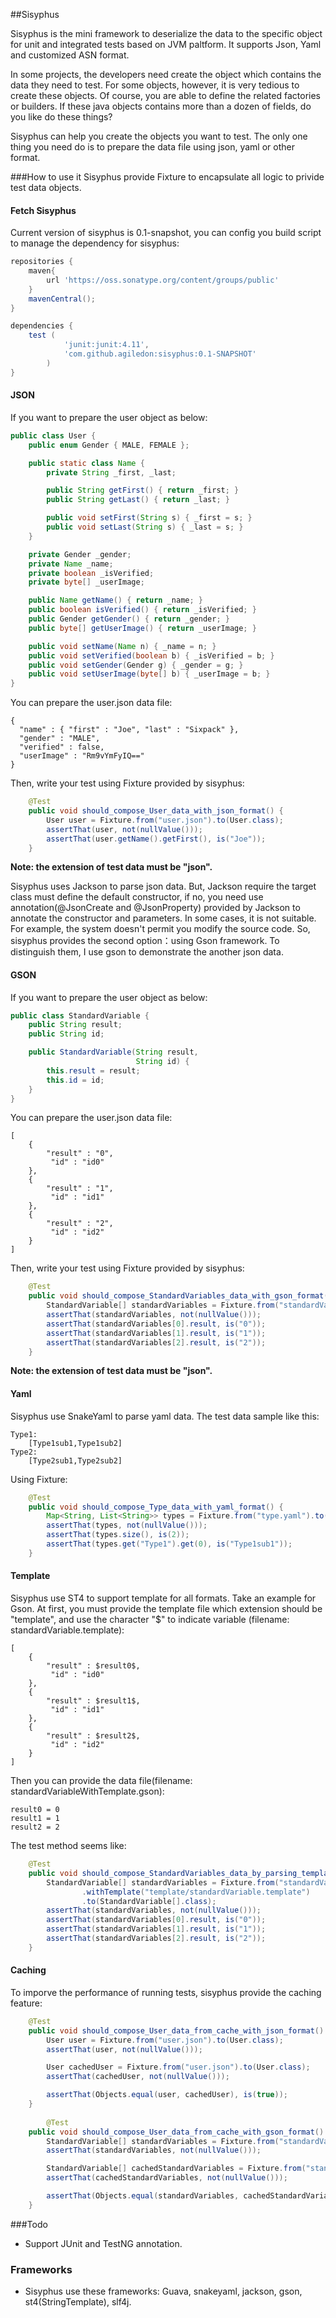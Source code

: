 ##Sisyphus

Sisyphus is the mini framework to deserialize the data to the specific object for unit and integrated tests based on JVM paltform. It supports Json, Yaml and customized ASN format. 

In some projects, the developers need create the object which contains the data they need to test. For some objects, however, it is very tedious to create these objects. Of course, you are able to define the related factories or builders. If these java objects contains more than a dozen of fields, do you like do these things?

Sisyphus can help you create the objects you want to test. The only one thing you need do is to prepare the data file using json, yaml or other format. 

###How to use it
Sisyphus provide Fixture to encapsulate all logic to privide test data objects. 

#### Fetch Sisyphus

Current version of sisyphus is 0.1-snapshot, you can config you build script to manage the dependency for sisyphus:

```groovy
repositories {
    maven{
        url 'https://oss.sonatype.org/content/groups/public'
    }
    mavenCentral();
}

dependencies {
    test (
            'junit:junit:4.11',
            'com.github.agiledon:sisyphus:0.1-SNAPSHOT'
        )
}
```

#### JSON
If you want to prepare the user object as below:
```java
public class User {
    public enum Gender { MALE, FEMALE };

    public static class Name {
        private String _first, _last;

        public String getFirst() { return _first; }
        public String getLast() { return _last; }

        public void setFirst(String s) { _first = s; }
        public void setLast(String s) { _last = s; }
    }

    private Gender _gender;
    private Name _name;
    private boolean _isVerified;
    private byte[] _userImage;

    public Name getName() { return _name; }
    public boolean isVerified() { return _isVerified; }
    public Gender getGender() { return _gender; }
    public byte[] getUserImage() { return _userImage; }

    public void setName(Name n) { _name = n; }
    public void setVerified(boolean b) { _isVerified = b; }
    public void setGender(Gender g) { _gender = g; }
    public void setUserImage(byte[] b) { _userImage = b; }
}
```

You can prepare the user.json data file:
```
{
  "name" : { "first" : "Joe", "last" : "Sixpack" },
  "gender" : "MALE",
  "verified" : false,
  "userImage" : "Rm9vYmFyIQ=="
}
```
Then, write your test using Fixture provided by sisyphus:
```java
    @Test
    public void should_compose_User_data_with_json_format() {
        User user = Fixture.from("user.json").to(User.class);
        assertThat(user, not(nullValue()));
        assertThat(user.getName().getFirst(), is("Joe"));
    }
```

**Note: the extension of test data must be "json".**

Sisyphus uses Jackson to parse json data. But, Jackson require the target class must define the default constructor, if no, you need use annotation(@JsonCreate and @JsonProperty) provided by Jackson to annotate the constructor and parameters. In some cases, it is not suitable. For example, the system doesn't permit you modify the source code. So, sisyphus provides the second option：using Gson framework. To distinguish them, I use gson to demonstrate the another json data.

#### GSON
If you want to prepare the user object as below:
```java
public class StandardVariable {
    public String result;
    public String id;

    public StandardVariable(String result,
                            String id) {
        this.result = result;
        this.id = id;
    }
}
```

You can prepare the user.json data file:
```
[
    {
        "result" : "0",
         "id" : "id0"
    },
    {
        "result" : "1",
         "id" : "id1"
    },
    {
        "result" : "2",
         "id" : "id2"
    }
]
```
Then, write your test using Fixture provided by sisyphus:
```java
    @Test
    public void should_compose_StandardVariables_data_with_gson_format() {
        StandardVariable[] standardVariables = Fixture.from("standardVariable.gson").to(StandardVariable[].class);
        assertThat(standardVariables, not(nullValue()));
        assertThat(standardVariables[0].result, is("0"));
        assertThat(standardVariables[1].result, is("1"));
        assertThat(standardVariables[2].result, is("2"));
    }
```
**Note: the extension of test data must be "json".**

#### Yaml
Sisyphus use SnakeYaml to parse yaml data. The test data sample like this:
```
Type1:
    [Type1sub1,Type1sub2]
Type2:
    [Type2sub1,Type2sub2]
```

Using Fixture:
```java
    @Test
    public void should_compose_Type_data_with_yaml_format() {
        Map<String, List<String>> types = Fixture.from("type.yaml").to(Map.class);
        assertThat(types, not(nullValue()));
        assertThat(types.size(), is(2));
        assertThat(types.get("Type1").get(0), is("Type1sub1"));
    }
```

#### Template

Sisyphus use ST4 to support template for all formats. Take an example for Gson. At first, you must provide the template file which extension should be "template", and use the character "$" to indicate variable (filename: standardVariable.template):
```
[
    {
        "result" : $result0$,
         "id" : "id0"
    },
    {
        "result" : $result1$,
         "id" : "id1"
    },
    {
        "result" : $result2$,
         "id" : "id2"
    }
]
```

Then you can provide the data file(filename: standardVariableWithTemplate.gson):
```
result0 = 0
result1 = 1
result2 = 2
```

The test method seems like:
```java
    @Test
    public void should_compose_StandardVariables_data_by_parsing_template_file() {
        StandardVariable[] standardVariables = Fixture.from("standardVariableWithTemplate.gson")
                .withTemplate("template/standardVariable.template")
                .to(StandardVariable[].class);
        assertThat(standardVariables, not(nullValue()));
        assertThat(standardVariables[0].result, is("0"));
        assertThat(standardVariables[1].result, is("1"));
        assertThat(standardVariables[2].result, is("2"));
    }
```

#### Caching

To imporve the performance of running tests, sisyphus provide the caching feature:
```java
    @Test
    public void should_compose_User_data_from_cache_with_json_format() {
        User user = Fixture.from("user.json").to(User.class);
        assertThat(user, not(nullValue()));

        User cachedUser = Fixture.from("user.json").to(User.class);
        assertThat(cachedUser, not(nullValue()));

        assertThat(Objects.equal(user, cachedUser), is(true));
    }
    
        @Test
    public void should_compose_User_data_from_cache_with_gson_format() {
        StandardVariable[] standardVariables = Fixture.from("standardVariable.gson").to(StandardVariable[].class);
        assertThat(standardVariables, not(nullValue()));

        StandardVariable[] cachedStandardVariables = Fixture.from("standardVariable.gson").to(StandardVariable[].class);
        assertThat(cachedStandardVariables, not(nullValue()));

        assertThat(Objects.equal(standardVariables, cachedStandardVariables), is(true));
    }
```


###Todo
* Support JUnit and TestNG annotation.

### Frameworks
* Sisyphus use these frameworks: Guava, snakeyaml, jackson, gson, st4(StringTemplate), slf4j.

